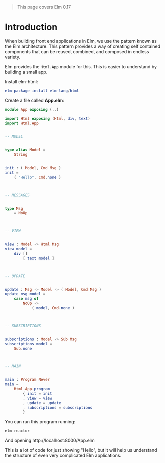 > This page covers Elm 0.17

# Introduction

When building front end applications in Elm, we use the pattern known as the Elm architecture. This pattern provides a way of creating self contained components that can be reused, combined, and composed in endless variety.

Elm provides the `Html.App` module for this. This is easier to understand by building a small app.

Install elm-html:

```elm
elm package install elm-lang/html
```

Create a file called __App.elm__:

```elm
module App exposing (..)

import Html exposing (Html, div, text)
import Html.App


-- MODEL


type alias Model =
    String


init : ( Model, Cmd Msg )
init =
    ( "Hello", Cmd.none )



-- MESSAGES


type Msg
    = NoOp



-- VIEW


view : Model -> Html Msg
view model =
    div []
        [ text model ]



-- UPDATE


update : Msg -> Model -> ( Model, Cmd Msg )
update msg model =
    case msg of
        NoOp ->
            ( model, Cmd.none )



-- SUBSCRIPTIONS


subscriptions : Model -> Sub Msg
subscriptions model =
    Sub.none



-- MAIN


main : Program Never
main =
    Html.App.program
        { init = init
        , view = view
        , update = update
        , subscriptions = subscriptions
        }
```

You can run this program running:

```bash
elm reactor
```

And opening http://localhost:8000/App.elm

This is a lot of code for just showing "Hello", but it will help us understand the structure of even very complicated Elm applications.

